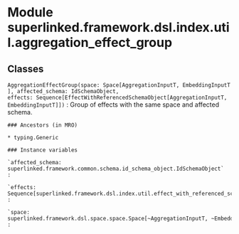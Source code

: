 Module superlinked.framework.dsl.index.util.aggregation_effect_group
====================================================================

Classes
-------

`AggregationEffectGroup(space: Space[AggregationInputT, EmbeddingInputT], affected_schema: IdSchemaObject, effects: Sequence[EffectWithReferencedSchemaObject[AggregationInputT, EmbeddingInputT]])`
:   Group of effects with the same space and affected schema.

    ### Ancestors (in MRO)

    * typing.Generic

    ### Instance variables

    `affected_schema: superlinked.framework.common.schema.id_schema_object.IdSchemaObject`
    :

    `effects: Sequence[superlinked.framework.dsl.index.util.effect_with_referenced_schema_object.EffectWithReferencedSchemaObject[~AggregationInputT, ~EmbeddingInputT]]`
    :

    `space: superlinked.framework.dsl.space.space.Space[~AggregationInputT, ~EmbeddingInputT]`
    :